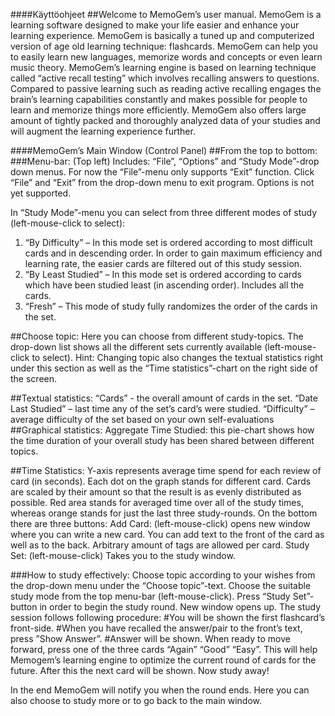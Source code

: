 ####Käyttöohjeet
##Welcome to MemoGem’s user manual. 
MemoGem is a learning software designed to make your life easier and enhance your learning experience.
MemoGem is basically a tuned up and computerized version of age old learning technique: flashcards. 
MemoGem can help you to easily learn new languages, memorize words and concepts or even learn music theory. MemoGem’s learning engine is based on learning technique called “active recall testing” which involves recalling answers to questions. Compared to passive learning such as reading active recalling engages the brain’s learning capabilities constantly and makes possible for people to learn and memorize things more efficiently. MemoGem also offers large amount of tightly packed and thoroughly analyzed data of your studies and will augment the learning experience further.

####MemoGem’s Main Window (Control Panel)
##From the top to bottom:
###Menu-bar: 
(Top left) Includes: “File”, “Options” and “Study Mode”-drop down menus.
For now the “File”-menu only supports “Exit” function. Click “File” and “Exit” from the drop-down menu to exit program. 
Options is not yet supported. 

In “Study Mode”-menu you can select from three different modes of study (left-mouse-click to select):
1. “By Difficulty” – In this mode set is ordered according to most difficult cards and in descending order. In order to gain maximum efficiency and learning rate, the easier cards are filtered out of this study session. 
2. “By Least Studied” – In this mode set is ordered according to cards which have been studied least (in ascending order). Includes all the cards.
3. “Fresh” – This mode of study fully randomizes the order of the cards in the set.

##Choose topic:
Here you can choose from different study-topics. The drop-down list shows all the different sets currently available (left-mouse-click to select). 
Hint: Changing topic also changes the textual statistics right under this section as well as the “Time statistics”-chart on the right side of the screen. 

##Textual statistics:
“Cards” - the overall amount of cards in the set.
“Date Last Studied” – last time any of the set’s card’s were studied.
“Difficulty” – average difficulty of the set based on your own self-evaluations
##Graphical statistics:
Aggregate Time Studied: this pie-chart shows how the time duration of your overall study has been shared between different topics.

##Time Statistics: Y-axis represents average time spend for each review of card (in seconds). Each dot on the graph stands for different card. Cards are scaled by their amount so that the result is as evenly distributed as possible. Red area stands for averaged time over all of the study times, whereas orange stands for just the last three study-rounds.
On the bottom there are three buttons: 
Add Card: (left-mouse-click) opens new window where you can write a new card. You can add text to the front of the card as well as to the back. Arbitrary amount of tags are allowed per card.
Study Set: (left-mouse-click) Takes you to the study window.

###How to study effectively:
Choose topic according to your wishes from the drop-down menu under the “Choose topic”-text. Choose the suitable study mode from the top menu-bar (left-mouse-click). Press “Study Set”-button in order to begin the study round. New window opens up. The study session follows following procedure: 
#You will be shown the first flashcard’s front-side.
#When you have recalled the answer/pair to the front’s text, press ”Show Answer”.
#Answer will be shown. When ready to move forward, press one of the three cards “Again” “Good” “Easy”. This will help Memogem’s learning engine to optimize the current round of cards for the future. After this the next card will be shown. Now study away!

In the end MemoGem will notify you when the round ends. Here you can also choose to study more or to go back to the main window.
